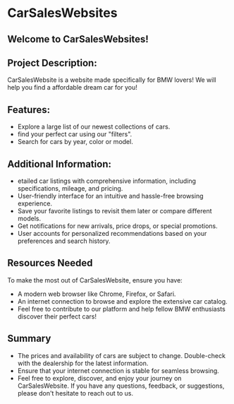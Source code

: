 # CarSalesWebsites

## Welcome to CarSalesWebsites!

## Project Description:

CarSalesWebsite is a website made specifically for BMW lovers! We will help you find a affordable dream car for you!

## Features:

- Explore a large list of our newest collections of cars.
- find your perfect car using our "filters".
- Search for cars by year, color or model.

## Additional Information:

- etailed car listings with comprehensive information, including specifications, mileage, and pricing.
- User-friendly interface for an intuitive and hassle-free browsing experience.
- Save your favorite listings to revisit them later or compare different models.
- Get notifications for new arrivals, price drops, or special promotions.
- User accounts for personalized recommendations based on your preferences and search history.

## Resources Needed

To make the most out of CarSalesWebsite, ensure you have:

- A modern web browser like Chrome, Firefox, or Safari.
- An internet connection to browse and explore the extensive car catalog.
- Feel free to contribute to our platform and help fellow BMW enthusiasts discover their perfect cars!

## Summary

- The prices and availability of cars are subject to change. Double-check with the dealership for the latest information.
- Ensure that your internet connection is stable for seamless browsing.
- Feel free to explore, discover, and enjoy your journey on CarSalesWebsite. If you have any questions, feedback, or suggestions, please don't hesitate to reach out to us.


